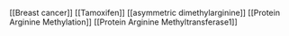 [[Breast cancer]]
[[Tamoxifen]]
[[asymmetric dimethylarginine]]
[[Protein Arginine Methylation]]
[[Protein Arginine Methyltransferase1]]
